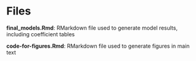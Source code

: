 # Files
**final_models.Rmd**: RMarkdown file used to generate model results, including coefficient tables

**code-for-figures.Rmd**: RMarkdown file used to generate figures in main text

